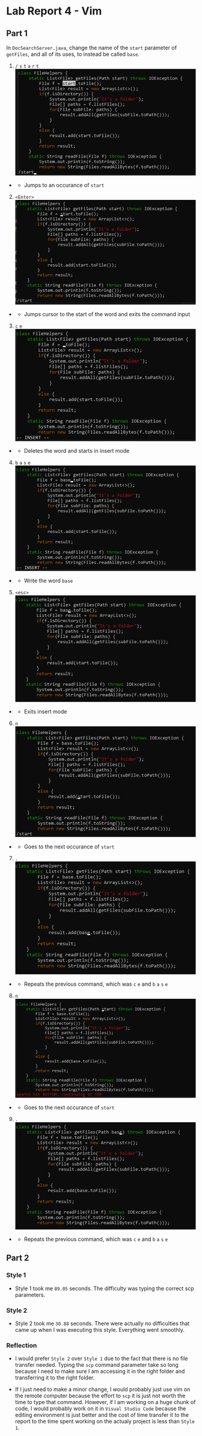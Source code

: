 # Lab Report 4 - Vim

## Part 1

In ``DocSearchServer.java``, change the name of the ``start`` parameter of ``getFiles``, and all of its uses, to instead be called ``base``.

1. ``/`` ``s`` ``t`` ``a`` ``r`` ``t``\
![Image](images/p1.png)
- - Jumps to an occurance of ``start`` 

2. ``<Enter>``\
![Image](images/p2.png)
- - Jumps cursor to the start of the word and exits the command input

3. ``c`` ``e``\
![Image](images/p3.png)
- - Deletes the word and starts in insert mode

4. ``b`` ``a`` ``s`` ``e``\
![Image](images/p4.png)
- - Write the word ``base``

5. ``<esc>``\
![Image](images/p5.png)
- - Exits insert mode

6. ``n``\
![Image](images/p6.png)
- - Goes to the next occurance of ``start``

7. ``.``\
![Image](images/p7.png)
- - Repeats the previous command, which was ``c`` ``e`` and ``b`` ``a`` ``s`` ``e``

8. ``n``\
![Image](images/p10.png)
- -  Goes to the next occurance of ``start``

9. ``.``\
![Image](images/p11.png)
- - Repeats the previous command, which was ``c`` ``e`` and ``b`` ``a`` ``s`` ``e``

## Part 2

### Style 1
- Style 1 took me ``89.05`` seconds. The difficulty was typing the correct scp parameters.

### Style 2
- Style 2 took me ``30.88`` seconds. There were actually no difficulties that came up when I was executing this style. Everything went smoothly.

### Reflection
- I would prefer ``Style 2`` over ``Style 1`` due to the fact that there is no file transfer needed. Typing the ``scp`` command parameter take so long because I need to make sure I am accessing it in the right folder and transferring it to the right folder.

- If I just need to make a minor change, I would probably just use vim on the remote computer because the effort to ``scp`` it is just not worth the time to type that command. However, if I am working on a huge chunk of code, I would probably work on it in ``Visual Studio Code`` because the editing environment is just better and the cost of time transfer it to the report to the time spent working on the actualy project is less than ``Style 1``.














